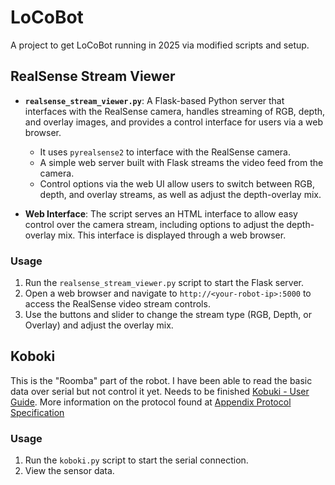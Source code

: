# LoCoBot
A project to get LoCoBot running in 2025 via modified scripts and setup.

## RealSense Stream Viewer
- **`realsense_stream_viewer.py`**: A Flask-based Python server that interfaces with the RealSense camera, handles streaming of RGB, depth, and overlay images, and provides a control interface for users via a web browser.
  - It uses `pyrealsense2` to interface with the RealSense camera.
  - A simple web server built with Flask streams the video feed from the camera.
  - Control options via the web UI allow users to switch between RGB, depth, and overlay streams, as well as adjust the depth-overlay mix.
  
- **Web Interface**: The script serves an HTML interface to allow easy control over the camera stream, including options to adjust the depth-overlay mix. This interface is displayed through a web browser.

### Usage
1. Run the `realsense_stream_viewer.py` script to start the Flask server.
2. Open a web browser and navigate to `http://<your-robot-ip>:5000` to access the RealSense video stream controls.
3. Use the buttons and slider to change the stream type (RGB, Depth, or Overlay) and adjust the overlay mix.

## Koboki
This is the "Roomba" part of the robot. I have been able to read the basic data over serial but not control it yet.
Needs to be finished [Kobuki - User Guide](docs/Kobuki%20-%20User%20Guide.pdf).
More information on the protocol found at [Appendix Protocol Specification](https://yujinrobot.github.io/kobuki/enAppendixProtocolSpecification.html)

### Usage
1. Run the `koboki.py` script to start the serial connection.
2. View the sensor data.